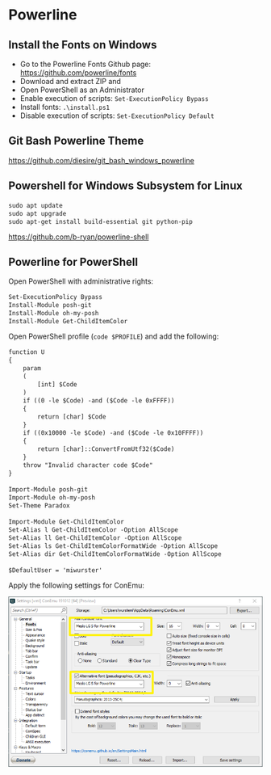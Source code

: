 
# Powerline

## Install the Fonts on Windows

* Go to the Powerline Fonts Github page: <https://github.com/powerline/fonts>
* Download and extract ZIP and 
* Open PowerShell as an Administrator
* Enable execution of scripts: `Set-ExecutionPolicy Bypass`
* Install fonts: `.\install.ps1`
* Disable execution of scripts: `Set-ExecutionPolicy Default`

## Git Bash Powerline Theme

<https://github.com/diesire/git_bash_windows_powerline>

## Powershell for Windows Subsystem for Linux

```
sudo apt update
sudo apt upgrade
sudo apt-get install build-essential git python-pip
```

<https://github.com/b-ryan/powerline-shell>

## Powerline for PowerShell

Open PowerShell with administrative rights:

```
Set-ExecutionPolicy Bypass
Install-Module posh-git
Install-Module oh-my-posh
Install-Module Get-ChildItemColor
```

Open PowerShell profile (`code $PROFILE`) and add the following:

```
function U
{
    param
    (
        [int] $Code
    )
    if ((0 -le $Code) -and ($Code -le 0xFFFF))
    {
        return [char] $Code
    }
    if ((0x10000 -le $Code) -and ($Code -le 0x10FFFF))
    {
        return [char]::ConvertFromUtf32($Code)
    }
    throw "Invalid character code $Code"
}

Import-Module posh-git
Import-Module oh-my-posh
Set-Theme Paradox

Import-Module Get-ChildItemColor
Set-Alias l Get-ChildItemColor -Option AllScope
Set-Alias ll Get-ChildItemColor -Option AllScope
Set-Alias ls Get-ChildItemColorFormatWide -Option AllScope
Set-Alias dir Get-ChildItemColorFormatWide -Option AllScope

$DefaultUser = 'miwurster'
```

Apply the following settings for ConEmu:

![](powerline.png)
